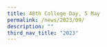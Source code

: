 ```yaml
---
title: 48th College Day, 5 May
permalink: /news/2023/09/
description: ""
third_nav_title: "2023"
---
```

